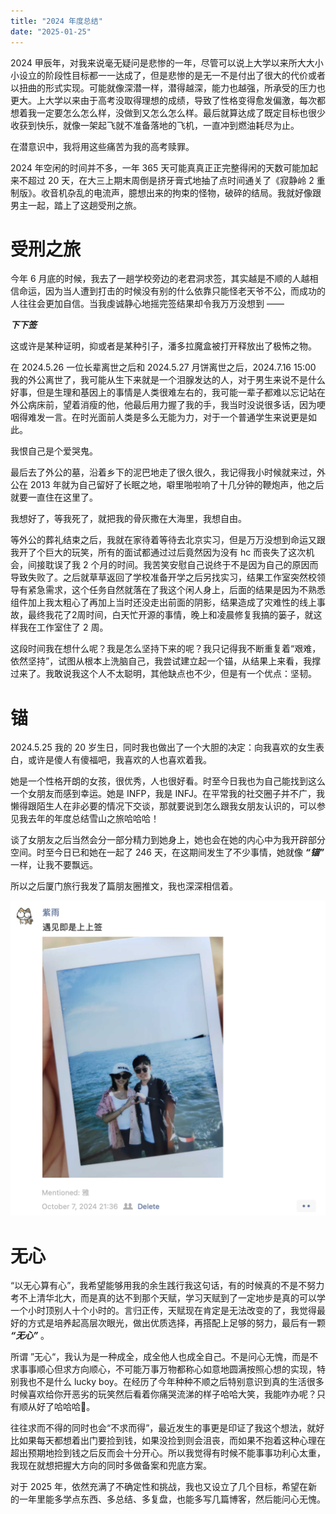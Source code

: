 ```yaml
---
title: "2024 年度总结"
date: "2025-01-25"
---
```


2024 甲辰年，对我来说毫无疑问是悲惨的一年，尽管可以说上大学以来所大大小小设立的阶段性目标都一一达成了，但是悲惨的是无一不是付出了很大的代价或者以扭曲的形式实现。可能就像深潜一样，潜得越深，能力也越强，所承受的压力也更大。上大学以来由于高考没取得理想的成绩，导致了性格变得愈发偏激，每次都想着我一定要怎么怎么样，没做到又怎么怎么样。最后就算达成了既定目标也很少收获到快乐，就像一架起飞就不准备落地的飞机，一直冲到燃油耗尽为止。

在潜意识中，我将用这些痛苦为我的高考赎罪。

2024 年空闲的时间并不多，一年 365 天可能真真正正完整得闲的天数可能加起来不超过 20 天，在大三上期末周倒是挤牙膏式地抽了点时间通关了《寂静岭 2 重制版》。收音机杂乱的电流声，臆想出来的拘束的怪物，破碎的结局。我就好像跟男主一起，踏上了这趟受刑之旅。

# 受刑之旅

<link rel="stylesheet" href="https://cdn.jsdelivr.net/npm/aplayer/dist/APlayer.min.css">
<script src="https://cdn.jsdelivr.net/npm/aplayer/dist/APlayer.min.js"></script>
<div id="1"></div>
<script>
const ap1 = new APlayer({
    container: document.getElementById('1'),
    audio: [{
        name: 'Promise',
        artist: '山岡晃',
        url: 'Promise.mp3',
        cover: 'cover_1.png'
    }]
});
</script>

今年 6 月底的时候，我去了一趟学校旁边的老君洞求签，其实越是不顺的人越相信命运，因为当人遭到打击的时候没有别的什么依靠只能怪老天爷不公，而成功的人往往会更加自信。当我虔诚静心地摇完签结果却令我万万没想到 ——

***下下签***

这或许是某种证明，抑或者是某种引子，潘多拉魔盒被打开释放出了极怖之物。

在 2024.5.26 一位长辈离世之后和 2024.5.27 月饼离世之后，2024.7.16 15:00 我的外公离世了，我可能从生下来就是一个泪腺发达的人，对于男生来说不是什么好事，但是生理和基因上的事情是人类很难左右的，我可能一辈子都难以忘记站在外公病床前，望着消瘦的他，他最后用力握了我的手，我当时没说很多话，因为哽咽得难发一言。在时光面前人类是多么无能为力，对于一个普通学生来说更是如此。

我恨自己是个爱哭鬼。

最后去了外公的墓，沿着乡下的泥巴地走了很久很久，我记得我小时候就来过，外公在 2013 年就为自己留好了长眠之地，噼里啪啦响了十几分钟的鞭炮声，他之后就要一直住在这里了。

我想好了，等我死了，就把我的骨灰撒在大海里，我想自由。

等外公的葬礼结束之后，我就在家待着等待去北京实习，但是万万没想到命运又跟我开了个巨大的玩笑，所有的面试都通过过后竟然因为没有 hc 而丧失了这次机会，间接耽误了我 2 个月的时间。我苦笑安慰自己说终于不是因为自己的原因而导致失败了。之后就草草返回了学校准备开学之后另找实习，结果工作室突然校领导有紧急需求，这个任务自然就落在了我这个闲人身上，后面的结果是因为不熟悉组件加上我太粗心了再加上当时还没走出前面的阴影，结果造成了灾难性的线上事故，最终我花了2周时间，白天忙开源的事情，晚上和凌晨修复我搞的篓子，就这样我在工作室住了 2 周。

这段时间我在想什么呢？我是怎么坚持下来的呢？我只记得我不断重复着“艰难，依然坚持”，试图从根本上洗脑自己，我尝试建立起一个锚，从结果上来看，我撑过来了。我敢说我这个人不太聪明，其他缺点也不少，但是有一个优点：坚韧。

# 锚

<link rel="stylesheet" href="https://cdn.jsdelivr.net/npm/aplayer/dist/APlayer.min.css">
<script src="https://cdn.jsdelivr.net/npm/aplayer/dist/APlayer.min.js"></script>
<div id="2"></div>
<script>
const ap2 = new APlayer({
    container: document.getElementById('2'),
    audio: [{
        name: 'ガラスのくつ',
        artist: 'いとうかなこ',
        url: '玻璃鞋.mp3',
        cover: 'cover_2.png'
    }]
});
</script>

2024.5.25 我的 20 岁生日，同时我也做出了一个大胆的决定：向我喜欢的女生表白，或许是傻人有傻福吧，我喜欢的人也喜欢着我。

她是一个性格开朗的女孩，很优秀，人也很好看。时至今日我也为自己能找到这么一个女朋友而感到幸运。她是 INFP，我是 INFJ。在平常我的社交圈子并不广，我懒得跟陌生人在非必要的情况下交谈，那就要说到怎么跟我女朋友认识的，可以参见我去年的年度总结雪山之旅哈哈哈！

谈了女朋友之后当然会分一部分精力到她身上，她也会在她的内心中为我开辟部分空间。时至今日已和她在一起了 246 天，在这期间发生了不少事情，她就像 ***“锚”*** 一样，让我不要飘远。

所以之后厦门旅行我发了篇朋友圈推文，我也深深相信着。

![image.png](image.png)

# 无心

“以无心算有心”，我希望能够用我的余生践行我这句话，有的时候真的不是不努力考不上清华北大，而是真的达不到那个天赋，学习天赋到了一定地步是真的可以学一个小时顶别人十个小时的。言归正传，天赋现在肯定是无法改变的了，我觉得最好的方式是培养起高层次眼光，做出优质选择，再搭配上足够的努力，最后有一颗 ***“无心”*** 。

所谓 ”无心“，我认为是一种成全，成全他人也成全自己。不是问心无愧，而是不求事事顺心但求方向顺心，不可能万事万物都称心如意地圆满按照心想的实现，特别我也不是什么 lucky boy。在经历了今年种种不顺之后特别意识到真的生活很多时候喜欢给你开恶劣的玩笑然后看着你痛哭流涕的样子哈哈大笑，我能咋办呢？只有顺从好了哈哈哈🤣。

往往求而不得的同时也会“不求而得”，最近发生的事更是印证了我这个想法，就好比如果每天都想着出门要捡到钱，如果没捡到则会沮丧，而如果不抱着这种心理在超出预期地捡到钱之后反而会十分开心。所以我觉得有时候不能事事功利心太重，我现在就想把握大方向的同时多做备案和兜底方案。

对于 2025 年，依然充满了不确定性和挑战，我也又设立了几个目标，希望在新的一年里能多学点东西、多总结、多复盘，也能多写几篇博客，然后能问心无愧。